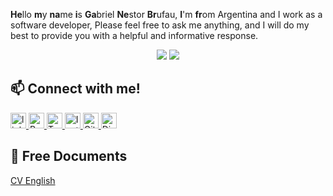 <p> <b>He</b>llo <b>m</b>y <b>na</b>me <b>i</b>s <b>Ga</b>briel <b>Ne</b>stor <b>Br</b>ufau, <b>I</b>'m <b>fr</b>om Argentina and I work as a software developer,  Please feel free to ask me anything, and I will do my best to provide you with a helpful and informative response.
 </p>
<p align="center"> 
 <img src="https://img.shields.io/github/followers/qukiiignb?color=FD5D5D&label=Followers"/>  
 <img src="https://img.shields.io/github/stars/qukiiignb?style=flat&color=FD5D5D" />  
 </p>
   

## 📫 Connect with me!
<p > 
 <a href="https://www.linkedin.com/in/brufau-gabriel-nestor-full-stack-developer-a504871b9/">
 <img alt="linkedin" height="25" src="https://img.shields.io/badge/LinkedIn-%230077B5.svg?logo=linkedin&logoColor=white")/>
 </a>
 
  <a href="http://192.168.43.186/">
    <img  alt="Porfolio" height="25" src="https://img.shields.io/badge/Porfolio-250001?style=for-the-badge&logo=react&logoColor=white" />
  </a> 

 <a href="https://twitter.com/GabrieHaru369">
    <img  alt="Twitter" height="25" src="https://img.shields.io/badge/Twitter-2190f4?style=for-the-badge&logo=twitter&logoColor=white" />
  </a>
 
  <a href="https://www.instagram.com/qukilgbt/">
    <img  alt="Instagram" height="25" src="https://img.shields.io/badge/Instagram-E4405F?style=for-the-badge&logo=instagram&logoColor=white" />
  </a> 
 
   <a href="https://gitlab.com/qki.foss">
    <img  alt="Gitlab" height="25" src="https://img.shields.io/badge/gitlab-F27561?style=for-the-badge&logo=gitlab&logoColor=white" />
  </a> 
  <a href="https://discord.gg/PutgvhNShG">
    <img  alt="Discord" height="25" src="https://img.shields.io/badge/Discord-5484DF?style=for-the-badge&logo=Discord&logoColor=white" />
  </a> 
</p>
<div><h2>📑 Free Documents</h2></div>
 <div><a href="http://192.168.43.186/public/pdf/cvEnglish2023.pdf">CV English</a></div>
 
